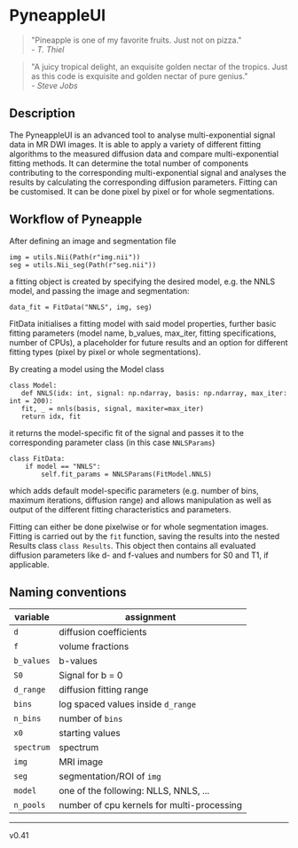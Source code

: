 # PyneappleUI

> "Pineapple is one of my favorite fruits. Just not on pizza."  
> _- T. Thiel_

> "A juicy tropical delight, an exquisite golden nectar of the tropics. Just as this code is exquisite and golden nectar of pure genius."  
> _- Steve Jobs_

## Description
The PyneappleUI is an advanced tool to analyse multi-exponential signal data in MR DWI images. It is able to apply a variety of different fitting algorithms to the measured diffusion data and compare multi-exponential fitting methods. It can determine the total number of components contributing to the corresponding multi-exponential signal and analyses the results by calculating the corresponding diffusion parameters. Fitting can be customised. It can be done pixel by pixel or for whole segmentations.

## Workflow of Pyneapple

After defining an image and segmentation file
```
img = utils.Nii(Path(r"img.nii"))
seg = utils.Nii_seg(Path(r"seg.nii"))
```
a fitting object is created by specifying the desired model, e.g. the NNLS model, and passing the image and segmentation:
```
data_fit = FitData("NNLS", img, seg)
```
FitData initialises a fitting model with said model properties, further basic fitting parameters (model name, b_values, max_iter, fitting specifications, number of CPUs), a placeholder for future results and an option for different fitting types (pixel by pixel or whole segmentations).

By creating a model using the Model class 
 ```
class Model:
    def NNLS(idx: int, signal: np.ndarray, basis: np.ndarray, max_iter: int = 200):
    fit, _ = nnls(basis, signal, maxiter=max_iter)
    return idx, fit
```
it returns the model-specific fit of the signal and passes it to the corresponding parameter class (in this case ```NNLSParams```)
```
class FitData:
    if model == "NNLS":
        self.fit_params = NNLSParams(FitModel.NNLS)
```
which adds default model-specific parameters (e.g. number of bins, maximum iterations, diffusion range) and allows manipulation as well as output of the different fitting characteristics and parameters.

Fitting can either be done pixelwise or for whole segmentation images. Fitting is carried out by the ```fit``` function, saving the results into the nested Results class ```class Results```. This object then contains all evaluated diffusion parameters like d- and f-values and numbers for S0 and T1, if applicable.

## Naming conventions

| variable   | assignment                         |
| ---------- | ---------------------------------- |
| `d`        | diffusion coefficients             |
| `f`        | volume fractions                   |
| `b_values` | b-values                           |
| `S0`       | Signal for b = 0                   |
| `d_range`  | diffusion fitting range            |
| `bins`     | log spaced values inside `d_range` |
| `n_bins`   | number of `bins`                   |
| `x0`       | starting values                    |
| `spectrum` | spectrum                           |
| `img`      | MRI image                          |
| `seg`      | segmentation/ROI of `img`          |
| `model`    | one of the following: NLLS, NNLS, ...|
| `n_pools`  | number of cpu kernels for multi-processing |

---
v0.41  